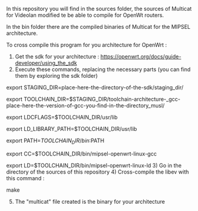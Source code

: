 In this repository you will find in the sources folder, the sources of Multicat for Videolan modified te be able to compile for OpenWt routers.

In the bin folder there are the compiled binaries of Multicat for the MIPSEL architecture.

To cross compile this program for you architecture for OpenWrt :
1) Get the sdk for your architecture : https://openwrt.org/docs/guide-developer/using_the_sdk
2) Execute these commands, replacing the necessary parts (you can find them by exploring the sdk folder)

export STAGING_DIR=place-here-the-directory-of-the-sdk/staging_dir/

export TOOLCHAIN_DIR=$STAGING_DIR/toolchain-architecture-_gcc-place-here-the-version-of-gcc-you-find-in-the-directory_musl/

export LDCFLAGS=$TOOLCHAIN_DIR/usr/lib

export LD_LIBRARY_PATH=$TOOLCHAIN_DIR/usr/lib

export PATH=$TOOLCHAIN_DIR/bin:$PATH

export CC=$TOOLCHAIN_DIR/bin/mipsel-openwrt-linux-gcc

export LD=$TOOLCHAIN_DIR/bin/mipsel-openwrt-linux-ld
3) Go in the directory of the sources of this repository
4) Cross-compile the libev with this command :

make

5) The "multicat" file created is the binary for your architecture
